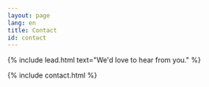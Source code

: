 ```yaml
---
layout: page
lang: en
title: Contact
id: contact
---
```


{% include lead.html
    text="We'd love to hear from you." %}

{% include contact.html %}
